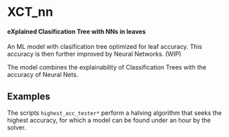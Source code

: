 # XCT_nn
#### eXplained Clasification Tree with NNs in leaves
An ML model with clasification tree optimized for leaf accuracy. This accuracy is then further improved by Neural Networks. (WIP)

The model combines the explainability of Classification Trees with the accuracy of Neural Nets. 

## Examples

The scripts `highest_acc_tester*` perform a halving algorithm that seeks the highest accuracy, 
for which a model can be found under an hour by the solver.

